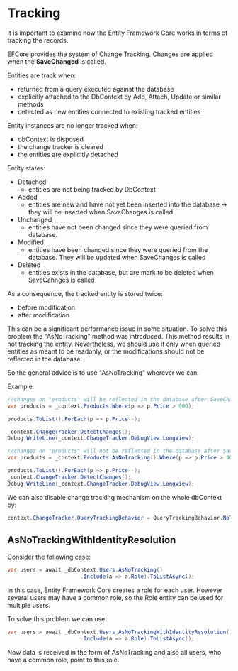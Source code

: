 ﻿# Tracking

It is important to examine how the Entity Framework Core works in terms of tracking the records.

EFCore provides the system of Change Tracking. Changes are applied when the **SaveChanged** is called.

Entities are track when:

- returned from a query executed against the database
- explicitly attached to the DbContext by Add, Attach, Update or similar methods
- detected as new entities connected to existing tracked entities

Entity instances are no longer tracked when:

- dbContext is disposed
- the change tracker is cleared
- the entities are explicitly detached

Entity states:

- Detached
  - entities are not being tracked by DbContext
- Added
  - entities are new and have not yet been inserted into the database -> they will be inserted when SaveChanges is called
- Unchanged
  - entities have not been changed since they were queried from database.
- Modified
  - entities have been changed since they were queried from the database. They will be updated when SaveChanges is called
- Deleted
  - entities exists in the database, but are mark to be deleted when SaveCahnges is called

As a consequence, the tracked entity is stored twice: 

- before modification 
- after modification

This can be a significant performance issue in some situation. To solve this problem the "AsNoTracking" method was introduced. This method results in not tracking the entity.
Nevertheless, we should use it only when queried entities as meant to be readonly, or the modifications should not be reflected in the database.

So the general advice is to use "AsNoTracking" wherever we can.

Example: 
```csharp
//changes on "products" will be reflected in the database after SaveChanges
var products = _context.Products.Where(p => p.Price > 900);

products.ToList().ForEach(p => p.Price--);

_context.ChangeTracker.DetectChanges();
Debug.WriteLine(_context.ChangeTracker.DebugView.LongView);
```

```csharp
//changes on "products" will not be reflected in the database after SaveChanges
var products = _context.Products.AsNoTracking().Where(p => p.Price > 900);

products.ToList().ForEach(p => p.Price--);
_context.ChangeTracker.DetectChanges();
Debug.WriteLine(_context.ChangeTracker.DebugView.LongView);
```

We can also disable change tracking mechanism on the whole dbContext by:

```csharp
context.ChangeTracker.QueryTrackingBehavior = QueryTrackingBehavior.NoTracking;
```

## AsNoTrackingWithIdentityResolution

Consider the following case:

```csharp
var users = await _dbContext.Users.AsNoTracking()
                       .Include(a => a.Role).ToListAsync();
```

In this case, Entity Framework Core creates a role for each user. 
However several users may have a common role, so the Role entity can be used for multiple users.

To solve this problem we can use:

```csharp
var users = await _dbContext.Users.AsNoTrackingWithIdentityResolution()
                       .Include(a => a.Role).ToListAsync();
```

Now data is received in the form of AsNoTracking and also all users, who have a common role, point to this role.